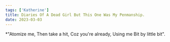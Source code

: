 ```yaml
---  
tags: ['Katherine']
title: Diaries Of A Dead Girl But This One Was My Penmanship.
date: 2023-03-03
---
```


*"Atomize me,
Then take a hit,
Coz you're already,
Using me
Bit by little bit".